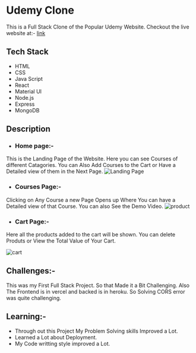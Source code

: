# Udemy Clone
This is a Full Stack Clone of the Popular Udemy Website. Checkout the live website at:- [link](https://udemy-clone-front-end.vercel.app)

 ## Tech Stack
 - HTML
 - CSS
 - Java Script
 - React
 - Material UI
 - Node.js
 - Express
 - MongoDB

## Description

- ### Home page:-
This is the Landing Page of the Website. Here you can see Courses of different Catagories. You can Also Add Courses to the Cart or Have a Detailed view of them in the Next Page.
![Landing Page](https://next-js-blog-codebash.s3.us-east-2.amazonaws.com/Screenshot+2022-08-29+at+10.01.54+AM.png)

- ### Courses Page:-
 Clicking on Any Course a new Page Opens up Where You can have a Detailed view of that Course. You can also See the Demo Video.
 ![product](https://next-js-blog-codebash.s3.us-east-2.amazonaws.com/Screenshot+2022-08-29+at+9.39.52+AM.png)
 
  - ###  Cart Page:-
  Here all the products added to the cart will be shown. You can delete Produts or View the Total Value of Your Cart.
  
  ![cart](https://next-js-blog-codebash.s3.us-east-2.amazonaws.com/Screenshot+2022-08-29+at+10.08.27+AM.png)

   ## Challenges:-
   This was my First Full Stack Project. So that Made it a Bit Challenging. Also The Frontend is in vercel and backed is in heroku. So Solving CORS error      was quite challenging.
   ## Learning:-
   - Through out this Project My Problem Solving skills Improved a Lot.
   - Learned a Lot about Deployment.
   - My Code writting style improved a Lot.
